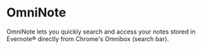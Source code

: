 OmniNote
========

OmniNote lets you quickly search and access your notes stored in Evernote® directly from Chrome's Omnibox (search bar).
